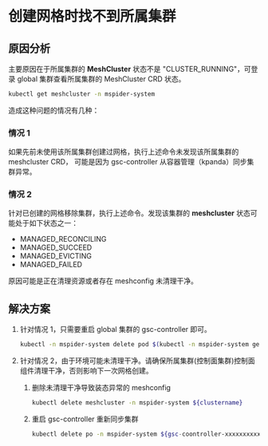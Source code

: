 # 创建网格时找不到所属集群

## 原因分析

主要原因在于所属集群的 __MeshCluster__ 状态不是 "CLUSTER_RUNNING"，可登录 global 集群查看所属集群的 MeshCluster CRD 状态。

```bash
kubectl get meshcluster -n mspider-system
```

造成这种问题的情况有几种：

### 情况 1

如果先前未使用该所属集群创建过网格，执行上述命令未发现该所属集群的 meshcluster CRD，
可能是因为 gsc-controller 从容器管理（kpanda）同步集群异常。

### 情况 2

针对已创建的网格移除集群，执行上述命令。发现该集群的 __meshcluster__ 状态可能处于如下状态之一：

- MANAGED_RECONCILING
- MANAGED_SUCCEED
- MANAGED_EVICTING
- MANAGED_FAILED

原因可能是正在清理资源或者存在 meshconfig 未清理干净。

## 解决方案

1. 针对情况 1，只需要重启 global 集群的 gsc-controller 即可。

    ```bash
    kubectl -n mspider-system delete pod $(kubectl -n mspider-system get pod -l app=mspider-gsc-controller -o 'jsonpath={.items.metadata.name}')
    ```

2. 针对情况 2，由于环境可能未清理干净。请确保所属集群(控制面集群)控制面组件清理干净，否则影响下一次网格创建。

    1. 删除未清理干净导致装态异常的 meshconfig

        ```bash
        kubectl delete meshcluster -n mspider-system ${clustername}
        ```

    1. 重启 gsc-controller 重新同步集群

        ```bash
        kubectl delete po -n mspider-system ${gsc-coontroller-xxxxxxxxxx}
        ```
